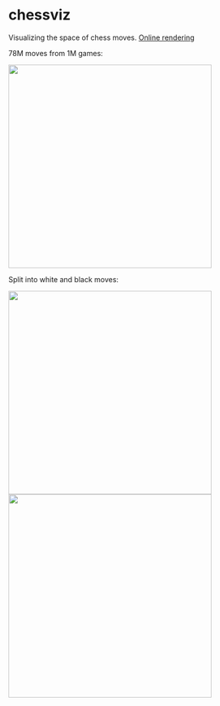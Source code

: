 # chessviz
Visualizing the space of chess moves. [Online rendering](https://timhutton.github.io/chessviz)

78M moves from 1M games:

<img src="https://user-images.githubusercontent.com/647092/30185887-39d4cc64-941b-11e7-9dc1-ca0ba455a93c.png" width="400px" height="400px" />


Split into white and black moves:

<img src="https://user-images.githubusercontent.com/647092/30232752-a0ba5722-94e9-11e7-84e8-373af92f9b88.png" width="400px" height="400px" /> <img src="https://user-images.githubusercontent.com/647092/30235073-e21950da-94fb-11e7-865e-dce1a02111d5.png" width="400px" height="400px" />

